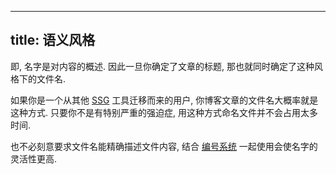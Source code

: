 
---
title: 语义风格
---

即, 名字是对内容的概述. 因此一旦你确定了文章的标题, 那也就同时确定了这种风格下的文件名. 

如果你是一个从其他 [SSG](https://developer.mozilla.org/en-US/docs/Glossary/SSG) 工具迁移而来的用户, 你博客文章的文件名大概率就是这种方式. 只要你不是有特别严重的强迫症, 用这种方式命名文件并不会占用太多时间. 

也不必刻意要求文件名能精确描述文件内容, 结合 [编号系统](/tutorials/name-convention-1.md) 一起使用会使名字的灵活性更高. 
